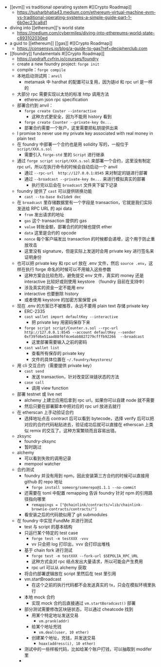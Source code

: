 - [[evm]] vs traditional operating system #[[Crypto Roadmap]]
	- https://tusharbhatia43.medium.com/ethereum-virtual-machine-evm-vs-traditional-operating-systems-a-simple-guide-part-1-6b0ec23ca8d1
- diving into [[ethereum]]'s world state
	- https://medium.com/cybermiles/diving-into-ethereums-world-state-c893102030ed
- a guid to [[ethereum]] [[gas]] #[[Crypto Roadmap]]
	- https://consensys.io/blog/a-guide-to-gas?ref=decipherclub.com
- [[foundry]] fundamentals #[[Crypto Roadmap]]
	- https://updraft.cyfrin.io/courses/foundry
	- create a new foundry project: `forge init`
	- compile：`forge compile`
	- 本地启动测试网：`anvil`
		- metamask 中 hardhat 的配置可以复用，因为链id 和 rpc url 是一样的
	- 大部分 rpc 需要实现以太坊的标准 http 调用方法
		- ethereum json rpc specification
	- 部署合约到 anvil：
		- `forge create Couter --interactive`
			- 这种方式更安全，因为不能用 history 看到
		- `forge create Counter --private-key 0x...`
		- 部署合约需要一个账户，这里需要把私钥提供出来
	- I promise to never use my private key associated with real money in plain text
	- 在 foundry 中部署一个合约也是用 solidity 写的，一般位于 `script/XXX.s.sol`
		- 需要引入 `forge-std` 里的 `Script` 进行继承
	- 通过 `forge script script/XXX.s.sol` 来部署一个合约，这里没有制定 rpc url，所以在执行命令的时候会自动启动一个 anvil
		- 通过 `--rpc-url  http://127.0.0.1:8545` 来对制定的链进行部署
		- 通过 `--broadcast --private-key 0x...` 来进行模拟真实的部署
			- 执行完以后会在 `broadcast` 文件夹下留下记录
	- foundry 提供了 `cast` 可以提供转换功能
		- `cast --to-base 0x21de9 dec`
	- 在 `broadcast` 里存储数据里有一个字段是 transaction，它就是我们实际发送给 RPC URL 的 api data
		- `from` 发出请求的地址
		- `gas` 这个 transaction 提供的 gas
		- `value` 转账金额，部署合约的时候也提供 ether
		- `data` 这里是合约的 opcode
		- `nonce` 每个客户端发出 transaction 的时候都会递增，这个用于防止重放攻击
		- 这里没有 signature，但是实际上发送时会用 private key 进行签名来证明身份
	- 也可以把 private key 和 rpc url 放在 .env 文件，然后 `source .env`，这样在执行 forge 命名的时候可以不用输入这些参数
		- 这种方案会比较危险，避免提交 env 文件，真实的 money 还是 interactive 比较好或则使用 keystore （foundry 目前在支持中）
		- 涉及真实的资金一定不能用 env
		- interactive 也要删除 history
		- 或者使用 keystore 的加密方案保管 pk
	- 现在 .env 的方案已不被推荐，永远不要用 plain text 存储 private key
		- ERC-2335
		- `cast wallet import defaultKey --interactive`
			- 把 private key 用密码保存下来
		- `forge script script/Counter.s.sol --rpc-url http://127.0.0.1:8545 --account defaultKey --sender 0xf39fd6e51aad88f6f4ce6ab8827279cfffb92266  --broadcast`
			- 这里部署需要输入之前的密码
		- `cast wallet list`
			- 查看所有保存的 private key
			- 文件的具体位置在 `~/.foundry/keystores/`
	- 用 cli 交互合约（需要提供 private key）
		- `cast send`
			- 发送 transaction，针对改变区块链状态的方法
		- `case call`
			- 调用 view function
	- 部署 testnet 或 live net
		- alchemy 上建立应用后拿到 rpc url，如果你可以自建 node 就不需要
		- 然后只要在部署脚本中把对应的 rpc url 放进去就行
	- 在 etherscan 上手动验证合约
		- 选择地址点击 contract 后可以看到 bytecode，选择 verify 后可以把对应的合约代码粘贴进去，验证成功后就可以直接在 etherscan 上类似 remix 的交互了。这种方案繁琐而且容易出错。
	- zksync
		- foundry-zksync
		- 暂时跳过
	- alchemy
		- 可以看到失败的调用记录
		- mempool watcher
	- 合约测试
		- foundry 并没有用到 npm，因此安装第三方合约的时候可以直接用 github 的 repo 地址
			- `forge install someorg/somerepo@1.1.1 --no-commit`
		- 还需要在 toml 中配置 remapping 告诉 foundry 针对 npm 的引用路径指向哪里
			- `remappings = ["@chainlink/contracts/=lib/chainlink-brownie-contracts/contracts/"]`
		- 看安装之后的代码貌似用了 git submodules
	- 在 foundry 中实现 FundMe 并进行测试
		- test 与 script 的基本结构
		- 只运行某个特定的 test case
			- `forge test -m testXXX -vvv`
			- vv 只会把 log 打印出，vvv 会打印出堆栈
		- 基于 chain fork 进行测试
			- `forge test -m testXXX --fork-url $SEPOLIA_RPC_URL`
			- 这种方式会对 rpc 结点发出大量请求，所以可能会产生费用
			- rpc url 可以从 alchemy 获取
		- 将合约部署逻辑放在 script 里然后在 test 里引用
		- vm.startBroadcast
			- 在这个之前的执行代码都不会发送真实的 tx，只会在模拟环境里执行
		- 本地 mock 合约
			- 实现 mock 合约后直接通过 `vm.startBoradcast()` 部署
		- 部分测试需要修改区块链状态，可以通过 cheatcode 找到
			- 用某个特定地址发送交易
				- `vm.prank(addr)`
			- 给某个地址充钱
				- `vm.deal(user, 10 ether)`
			- 创建某个地址，充钱，并发送交易
				- `hoax(address(i), 10 ether)`
		- 测试中的一些样板代码，比如给某个账户打钱，可以抽取到 modifer 里
		-